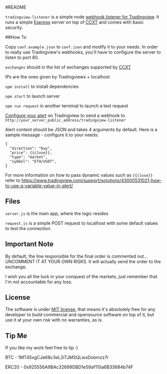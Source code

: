 #README

`tradingview-listener` is a simple node [webhook listener for Tradingview](https://www.tradingview.com/support/solutions/43000529348-about-webhooks/). It runs a simple [Express](https://www.npmjs.com/package/express) server on top of [CCXT](https://github.com/ccxt/ccxt) and comes with basic security.

##How To

Copy `conf.example.json` to `conf.json` and modify it to your needs. In order to really use Tradingview's webhooks, you'll have to configure the server to listen to port 80.

`exchanges` should in the list of exchanges supported by [CCXT](https://github.com/ccxt/ccxt)

IPs are the ones given by Tradingviews + localhost

`npm install` to install dependencies

`npm start` to launch server

`npm run request` in another terminal to launch a test request

[Configure your alert](https://www.tradingview.com/support/solutions/43000529348-about-webhooks/) on Tradingview to send a webhook to `http://your_server_public_address/tradingview-listener`

Alert content should be JSON and takes 4 arguments by default. Here is a sample message - configure it to your needs:

```
{
  "direction": "buy",
  "price": {{close}},
  "type": "market",
  "symbol": "ETH/USDT",
}
``` 

For more information on how to pass dynamic values such as `{{close}}` refer to https://www.tradingview.com/support/solutions/43000531021-how-to-use-a-variable-value-in-alert/    

## Files

`server.js` is the main app, where the logic resides

`request.js` is a simple POST request to localhost with some default values to test the connection.

## Important Note 

By default, the line responsible for the final order is commented out... UNCOMMENT IT AT YOUR OWN RISKS. It will actually send the order to the exchange.

I wish you all the luck in your conquest of the markets, just remember that I'm not accountable for any loss.

## License

The software is under [MIT license](LICENSE.txt), that means it's absolutely free for any developer to build commercial and opensource software on top of it, but use it at your own risk with no warranties, as is.

## Tip Me

If you like my work feel free to tip :)

BTC - 1MT45xgCJe68c3eL2iTJMSQLwsDobmzz7r

ERC20 - 0x925556A9BAc32699DBD1e59af110a6B33684b74F
